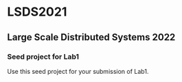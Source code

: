 # LSDS2021
## Large Scale Distributed Systems 2022

### Seed project for Lab1

Use this seed project for your submission of Lab1.

